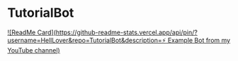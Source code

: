 # TutorialBot

[![ReadMe Card](https://github-readme-stats.vercel.app/api/pin/?username=HellLover&repo=TutorialBot&description=⚡ Example Bot from my YouTube channel)](https://github.com/HellLover/TutorialBot)
